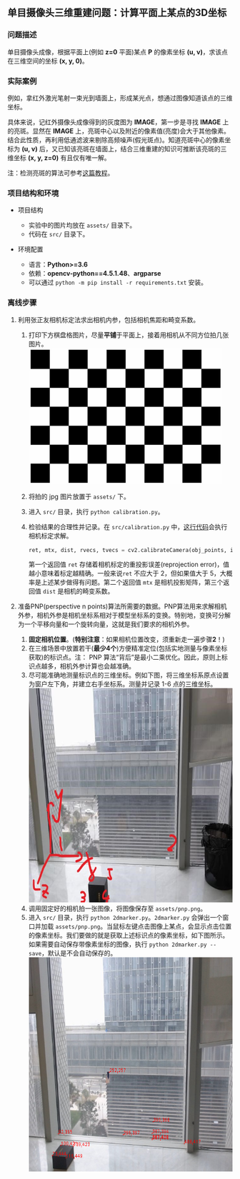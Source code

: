 ## 单目摄像头三维重建问题：计算平面上某点的3D坐标

### 问题描述

单目摄像头成像，根据平面上(例如 **z=0** 平面)某点 **P** 的像素坐标 **(u, v)**，求该点在三维空间的坐标 **(x, y, 0)**。

### 实际案例

例如，拿红外激光笔射一束光到墙面上，形成某光点，想通过图像知道该点的三维坐标。

具体来说，记红外摄像头成像得到的灰度图为 **IMAGE**，第一步是寻找 **IMAGE** 上的亮斑。显然在 **IMAGE** 上，亮斑中心以及附近的像素值(亮度)会大于其他像素。结合此性质，再利用低通滤波来剔除高频噪声(假光斑点)。知道亮斑中心的像素坐标为 **(u, v)** 后，又已知该亮斑在墙面上，结合三维重建的知识可推断该亮斑的三维坐标 **(x, y, z=0)** 有且仅有唯一解。

注：检测亮斑的算法可参考[这篇教程](https://www.pyimagesearch.com/2016/10/31/detecting-multiple-bright-spots-in-an-image-with-python-and-opencv/)。

### 项目结构和环境

- 项目结构
  - 实验中的图片均放在 `assets/` 目录下。
  - 代码在 `src/` 目录下。

- 环境配置
  - 语言：**Python>=3.6**
  - 依赖：**opencv-python==4.5.1.48**、**argparse**
  - 可以通过 `python -m pip install -r requirements.txt` 安装。
### 离线步骤

1. 利用张正友相机标定法求出相机内参，包括相机焦距和畸变系数。
   1. 打印下方棋盘格图片，尽量**平铺**于平面上，接着用相机从不同方位拍几张图片。<img src="https://github.com/Zju-George/3DReconstructionExample/raw/main/assets/checkerboard.png" alt="HMI" width="433" height="305" align="bottom" />
   
   2. 将拍的 jpg 图片放置于 `assets/` 下。
   3. 进入 `src/` 目录，执行 `python calibration.py`。
   4. 检验结果的合理性并记录。在 `src/calibration.py` 中，[这行代码](https://github.com/Zju-George/3DReconstructionExample/blob/a2ab1cc6d42094d5043bbdafdee6d1865ed5240b/src/calibration.py#L44)会执行相机标定求解。
        ```python
        ret, mtx, dist, rvecs, tvecs = cv2.calibrateCamera(obj_points, img_points, size, None, None)
        ```
        第一个返回值 `ret` 存储着相机标定的重投影误差(reprojection error)，值越小意味着标定越精确。一般来说`ret` 不应大于 2，但如果值大于 5，大概率是上述某步做得有问题。第二个返回值 `mtx` 是相机投影矩阵，第三个返回值 `dist` 是相机的畸变系数。
   

2. 准备PNP(perspective n points)算法所需要的数据。PNP算法用来求解相机外参，相机外参是相机坐标系相对于模型坐标系的变换。特别地，变换可分解为一个平移向量和一个旋转向量，这就是我们要求的相机外参。
   1. **固定相机位置**。(**特别注意**：如果相机位置改变，须重新走一遍步骤**2**！)
   2. 在三维场景中放置若干(**最少4个**)方便精准定位(包括实地测量与像素坐标获取)的标识点。注： PNP 算法“背后”是最小二乘优化。因此，原则上标识点越多，相机外参计算也会越准确。
   3. 尽可能准确地测量标识点的三维坐标。例如下图，将三维坐标系原点设置为窗户左下角，并建立右手坐标系。测量并记录 1-6 点的三维坐标。
        <img src="https://github.com/Zju-George/3DReconstructionExample/raw/main/assets/image.jpg" alt="HMI" width="640" height="480" align="bottom" />
   4. 调用固定好的相机拍一张图像，将图像保存至 `assets/pnp.png`。
   5. 进入 `src/` 目录，执行 `python 2dmarker.py`。`2dmarker.py` 会弹出一个窗口并加载 `assets/pnp.png`。当鼠标左键点击图像上某点，会显示点击位置的像素坐标。我们要做的就是获取上述标识点的像素坐标，如下图所示。如果需要自动保存带像素坐标的图像，执行 `python 2dmarker.py --save`，默认是不会自动保存的。
        <img src="https://github.com/Zju-George/3DReconstructionExample/raw/main/assets/2dmarker.png" alt="HMI" width="640" height="480" align="bottom" />